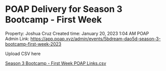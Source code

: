 # POAP Delivery for Season 3 Bootcamp - First Week

Property: Joshua Cruz
Created time: January 20, 2023 1:04 AM
POAP Admin Link: https://app.poap.xyz/admin/events/5bdream-dao5d-season-3-bootcamp-first-week-2023

Upload CSV here

[Season 3 Bootcamp - First Week POAP Links.csv](POAP%20Delivery%20for%20Season%203%20Bootcamp%20-%20First%20Week%20c3a4bd04d52747d282cc0452e8fbe1fb/Season_3_Bootcamp_-_First_Week_POAP_Links.csv)

[](POAP%20Delivery%20for%20Season%203%20Bootcamp%20-%20First%20Week%20c3a4bd04d52747d282cc0452e8fbe1fb/Untitled%20664efb11f54749f9b5738b3b5a59c2a9.csv)